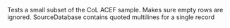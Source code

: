 Tests a small subset of the CoL ACEF sample.
Makes sure empty rows are ignored. 
SourceDatabase contains quoted multilines for a single record
